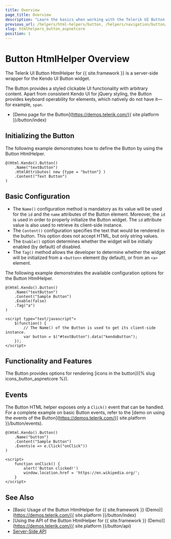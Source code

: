 ```yaml
---
title: Overview
page_title: Overview
description: "Learn the basics when working with the Telerik UI Button HtmlHelper for {{ site.framework }}."
previous_url: /helpers/html-helpers/button, /helpers/navigation/button/overview
slug: htmlhelpers_button_aspnetcore
position: 1
---
```


# Button HtmlHelper Overview

The Telerik UI Button HtmlHelper for {{ site.framework }} is a server-side wrapper for the Kendo UI Button widget.

The Button provides a styled clickable UI functionality with arbitrary content. Apart from consistent Kendo UI for jQuery styling, the Button provides keyboard operability for elements, which natively do not have it&mdash;for example, `span`.

* [Demo page for the Button](https://demos.telerik.com/{{ site.platform }}/button/index)

## Initializing the Button

The following example demonstrates how to define the Button by using the Button HtmlHelper.

```
@(Html.Kendo().Button()
    .Name("textButton")
    .HtmlAttributes( new {type = "button"} )
    .Content("Text Button")
)
```

## Basic Configuration

* The `Name()` configuration method is mandatory as its value will be used for the `id` and the `name` attributes of the Button element. Moreover, the `id` is used in order to properly initialize the Button widget. The `id` attribute value is also used to retrieve its client-side instance.
* The `Content()` configuration specifies the text that would be rendered in the button. This option does not accept HTML, but only string values.
* The `Enable()` option determines whether the widget will be initially enabled (by default) of disabled.
* The `Tag()` method allows the developer to determine whether the widget will be initialized from a `<button>` element (by default), or from an `<a>` element.

The following example demonstrates the available configuration options for the Button HtmlHelper.

```
@(Html.Kendo().Button()
	.Name("textButton")
	.Content("Sample Button")
	.Enable(false)
	.Tag("a")
)

<script type="text/javascript">
    $(function() {
        // The Name() of the Button is used to get its client-side instance.
        var button = $("#textButton").data("kendoButton");
    });
</script>
```

## Functionality and Features

The Button provides options for rendering [icons in the button]({% slug icons_button_aspnetcore %}).

## Events

The Button HTML helper exposes only a `Click()` event that can be handled. For a complete example on basic Button events, refer to the [demo on using the events of the Button](https://demos.telerik.com/{{ site.platform }}/button/events).

```
@(Html.Kendo().Button()
	.Name("button")
	.Content("Sample Button")
	.Events(e => e.Click("onClick"))
)

<script>
	function onClick() {
		alert('Button clicked!')
        window.location.href = 'https://en.wikipedia.org/';
	}
</script>
```

## See Also

* [Basic Usage of the Button HtmlHelper for {{ site.framework }} (Demo)](https://demos.telerik.com/{{ site.platform }}/button/index)
* [Using the API of the Button HtmlHelper for {{ site.framework }} (Demo)](https://demos.telerik.com/{{ site.platform }}/button/api)
* [Server-Side API](/api/button)
